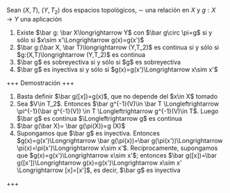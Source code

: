 Sean $(X,T)$, $(Y,T_2)$ dos espacios topológicos, $\sim$ una relación en $X$ y $g:X\longrightarrow Y$ una aplicación

<ol>
  <li>Existe $\bar g: \bar X\longrightarrow Y$ con $\bar g\circ \pi=g$ si y sólo si $x\sim x'\Longrightarrow g(x)=g(x')$</li>
  <li>$\bar g:(\bar X, \bar T)\longrightarrow (Y,T_2)$ es continua si y sólo si $g:(X,T)\longrightarrow (Y,T_2)$ es continua</li>
  <li>$\bar g$ es sobreyectiva si y sólo si $g$ es sobreyectiva</li>
  <li>$\bar g$ es inyectiva si y sólo si $g(x)=g(x')\Longrightarrow x\sim x'$</li>
</ol>

+++
Demostración
+++

<ol>
  <li>Basta definir $\bar g([x])=g(x)$, que no depende del $x\in X$ tomado</li>
  <li>Sea $V\in T_2$. Entonces $\bar g^{-1}(V)\in \bar T \Longleftrightarrow \pi^{-1}(\bar g^{-1}(V)) \in T \Longleftrightarrow g^{-1}(V)\in T$. Luego $\bar g$ es continua $\Longleftrightarrow g$ es continua</li>
  <li>$\bar g(\bar X)= \bar g(\pi(X))=g (X)$</li>
  <li>Supongamos que $\bar g$ es inyectiva. Entonces $g(x)=g(x')\Longrightarrow \bar g(\pi(x))=\bar g(\pi(x'))\Longrightarrow \pi(x)=\pi(x')\Longrightarrow x\sim x'$. Recíprocamente, supongamos que $g(x)=g(x')\Longrightarrow x\sim x'$; entonces $\bar g([x])=\bar g([x'])\Longrightarrow g(x)=g(x')\Longrightarrow x\sim x' \Longrightarrow [x]=[x']$, es decir, $\bar g$ es inyectiva</li>
</ol>

+++